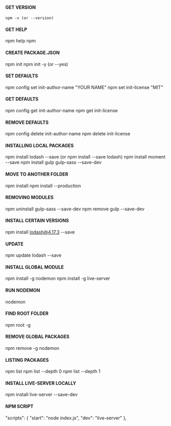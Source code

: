 #### GET VERSION
```git
npm -v (or --version)
```
#### GET HELP
npm help
npm

#### CREATE PACKAGE.JSON
npm init
npm init -y (or --yes)

#### SET DEFAULTS
npm config set init-author-name "YOUR NAME"
npm set init-license "MIT"

#### GET DEFAULTS
npm config get init-author-name
npm get init-license

#### REMOVE DEFAULTS
npm config delete init-author-name
npm delete init-license

#### INSTALLING LOCAL PACKAGES
npm install lodash --save (or npm install --save lodash)
npm install moment --save
npm install gulp gulp-sass --save-dev

#### MOVE TO ANOTHER FOLDER
npm install
npm install --production

#### REMOVING MODULES
npm uninstall gulp-sass --save-dev
npm remove gulp --save-dev

#### INSTALL CERTAIN VERSIONS
npm install lodash@4.17.3 --save

#### UPDATE
npm update lodash --save

#### INSTALL GLOBAL MODULE
npm install -g nodemon
npm install -g live-server

#### RUN NODEMON
nodemon

#### FIND ROOT FOLDER
npm root -g

#### REMOVE GLOBAL PACKAGES
npm remove -g nodemon

#### LISTING PACKAGES
npm list
npm list --depth 0
npm list --depth 1

#### INSTALL LIVE-SERVER LOCALLY
npm install live-server --save-dev

#### NPM SCRIPT
"scripts": {
    "start": "node index.js",
    "dev": "live-server"
  },
